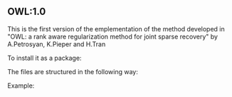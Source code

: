 ## OWL:1.0
This is the first version of the emplementation of the method developed in 
"OWL: a rank aware regularization method for joint sparse recovery" by A.Petrosyan, K.Pieper and H.Tran

To install it as a package:

The files are structured in the following way:                          

Example: 